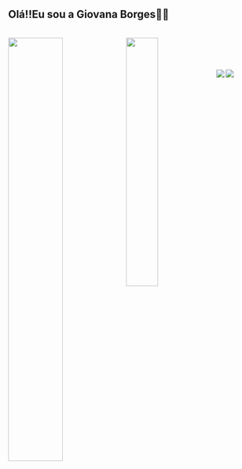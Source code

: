 ## Olá!!Eu sou a Giovana Borges👋🏾
<br/>
<img align="left" width="47%" src="https://github-readme-stats.vercel.app/api?username=gigidborges&show_icons=true&theme=tokyonight"/>
<img align="left" width="36%" src="https://github-readme-stats.vercel.app/api/top-langs/?username=gigidborges&layout=compact&theme=tokyonight"/>
<br/>
<br/>
<br/>



<a href="https://www.instagram.com/gigidborges/"><img align="left" src="https://img.shields.io/badge/Instagram-black.svg?style=for-the-badge&logo=Instagram&logoColor=white)"></a>
<a href="https://www.linkedin.com/in/giovana-dos-santos-borges-20445924b/"><img align="left" src="https://img.shields.io/badge/linkedin-black.svg?style=for-the-badge&logo=linkedin&logoColor=white"></a>
